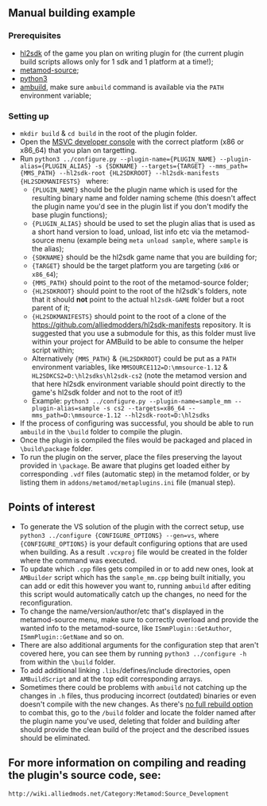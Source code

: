 ## Manual building example

### Prerequisites
 * [hl2sdk](https://github.com/alliedmodders/hl2sdk) of the game you plan on writing plugin for (the current plugin build scripts allows only for 1 sdk and 1 platform at a time!);
 * [metamod-source](https://github.com/alliedmodders/metamod-source);
 * [python3](https://www.python.org/)
 * [ambuild](https://github.com/alliedmodders/ambuild), make sure ``ambuild`` command is available via the ``PATH`` environment variable;

### Setting up
 * ``mkdir build`` & ``cd build`` in the root of the plugin folder.
 * Open the [MSVC developer console](https://learn.microsoft.com/en-us/cpp/build/building-on-the-command-line) with the correct platform (x86 or x86_64) that you plan on targetting.
 * Run ``python3 ../configure.py --plugin-name={PLUGIN_NAME} --plugin-alias={PLUGIN_ALIAS} -s {SDKNAME} --targets={TARGET} --mms_path={MMS_PATH} --hl2sdk-root {HL2SDKROOT} --hl2sdk-manifests {HL2SDKMANIFESTS} `` where:
   * ``{PLUGIN_NAME}`` should be the plugin name which is used for the resulting binary name and folder naming scheme (this doesn't affect the plugin name you'd see in the plugin list if you don't modify the base plugin functions);
   * ``{PLUGIN_ALIAS}`` should be used to set the plugin alias that is used as a short hand version to load, unload, list info etc via the metamod-source menu (example being ``meta unload sample``, where ``sample`` is the alias);
   * ``{SDKNAME}`` should be the hl2sdk game name that you are building for;
   * ``{TARGET}`` should be the target platform you are targeting (``x86`` or ``x86_64``);
   * ``{MMS_PATH}`` should point to the root of the metamod-source folder;
   * ``{HL2SDKROOT}`` should point to the root of the hl2sdk's folders, note that it should **not** point to the actual ``hl2sdk-GAME`` folder but a root parent of it;
   * ``{HL2SDKMANIFESTS}`` should point to the root of a clone of the https://github.com/alliedmodders/hl2sdk-manifests repository. It is suggested that you use a submodule for this, as this folder must live within your project for AMBuild to be able to consume the helper script within;
   * Alternatively ``{MMS_PATH}`` & ``{HL2SDKROOT}`` could be put as a ``PATH`` environment variables, like ``MMSOURCE112=D:\mmsource-1.12`` & ``HL2SDKCS2=D:\hl2sdks\hl2sdk-cs2`` (note the metamod version and that here hl2sdk environment variable should point directly to the game's hl2sdk folder and not to the root of it!)
   * Example: ``python3 ../configure.py --plugin-name=sample_mm --plugin-alias=sample -s cs2 --targets=x86_64 --mms_path=D:\mmsource-1.12 --hl2sdk-root=D:\hl2sdks``
 * If the process of configuring was successful, you should be able to run ``ambuild`` in the ``\build`` folder to compile the plugin.
 * Once the plugin is compiled the files would be packaged and placed in ``\build\package`` folder.
 * To run the plugin on the server, place the files preserving the layout provided in ``\package``. Be aware that plugins get loaded either by corresponding ``.vdf`` files (automatic step) in the metamod folder, or by listing them in ``addons/metamod/metaplugins.ini`` file (manual step).
 
 ## Points of interest
 * To generate the VS solution of the plugin with the correct setup, use ``python3 ../configure {CONFIGURE_OPTIONS} --gen=vs``, where ``{CONFIGURE_OPTIONS}`` is your default configuring options that are used when building. As a result ``.vcxproj`` file would be created in the folder where the command was executed.
 * To update which ``.cpp`` files gets compiled in or to add new ones, look at ``AMBuilder`` script which has the ``sample_mm.cpp`` being built initially, you can add or edit this however you want to, running ``ambuild`` after editing this script would automatically catch up the changes, no need for the reconfiguration.
 * To change the name/version/author/etc that's displayed in the metamod-source menu, make sure to correctly overload and provide the wanted info to the metamod-source, like ``ISmmPlugin::GetAuthor``, ``ISmmPlugin::GetName`` and so on.
 * There are also additional arguments for the configuration step that aren't covered here, you can see them by running ``python3 ../configure -h`` from within the ``\build`` folder.
 * To add additional linking ``.libs``/defines/include directories, open ``AMBuildScript`` and at the top edit corresponding arrays.
 * Sometimes there could be problems with ``ambuild`` not catching up the changes in ``.h`` files, thus producing incorrect (outdated) binaries or even doesn't compile with the new changes. As there's [no full rebuild option](https://github.com/alliedmodders/ambuild/issues/145) to combat this, go to the ``/build`` folder and locate the folder named after the plugin name you've used, deleting that folder and building after should provide the clean build of the project and the described issues should be eliminated.


## For more information on compiling and reading the plugin's source code, see:

	http://wiki.alliedmods.net/Category:Metamod:Source_Development

